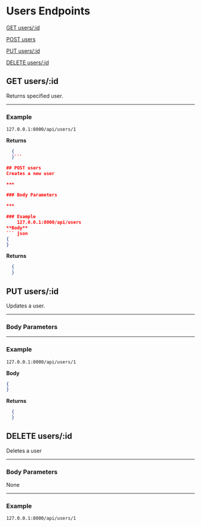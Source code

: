 # Users Endpoints

[GET users/:id](#get-usersid)

[POST users](#post-users)

[PUT users/:id](#put-usersid)

[DELETE users/:id](#delete-usersid)

## GET users/:id
Returns specified user.

***

### Example
    127.0.0.1:8000/api/users/1
**Returns**
``` json
  {
  }```

## POST users
Creates a new user

***

### Body Parameters

***

### Example
    127.0.0.1:8000/api/users
**Body**
``` json
{
}

```

**Returns**
``` json
  {
  }
```

## PUT users/:id
Updates a user.

***

### Body Parameters

***

### Example
    127.0.0.1:8000/api/users/1
**Body**
``` json
{
}
```

**Returns**
``` json
  {
  }
```

## DELETE users/:id
Deletes a user

***

### Body Parameters
None

***

### Example
    127.0.0.1:8000/api/users/1

